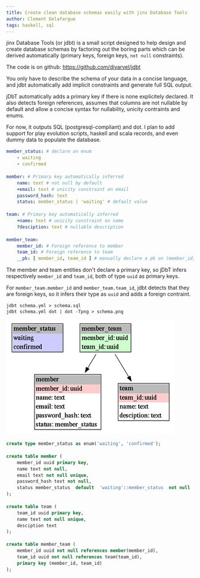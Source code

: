 ```yaml
---
title: Create clean database schemas easily with jinx Database Tools
author: Clement Delafargue
tags: haskell, sql
---
```


jinx Database Tools (or jdbt) is a small script designed to help design and
create database schemas by factoring out the boring parts which can be derived
automatically (primary keys, foreign keys, `not null` constraints).

The code is on github: <https://github.com/divarvel/jdbt>

You only have to describe the schema of your data in a concise language, and
jdbt automatically add implicit constraints and generate full SQL output.

jDbT automatically adds a primary key if there is none explicitely declared.
It also detects foreign references, assumes that columns are not nullable by
default and allow a concise syntax for nullability, unicity contraints and enums.

For now, it outputs SQL (postgresql-compliant) and dot. I plan to add support
for play evolution scripts, haskell and scala records, and even dummy data to
populate the database.

```yaml
member_status: # declare an enum
    - waiting
    - confirmed

member: # Primary key automatically inferred
    name: text # not null by default
    +email: text # unicity constraint on email
    password_hash: text
    status: member_status | 'waiting' # default value

team: # Primary key automatically inferred
    +name: text # unicity constraint on name
    ?desciption: text # nullable description

member_team:
    member_id: # Foreign reference to member
    team_id: # Foreign reference to team
    __pk: [ member_id, team_id ] # manually declare a pk on (member_id, team_id)
```
The member and team entities don't declare a primary key, so jDbT infers
respectively `member_id` and `team_id`, both of type `uuid` as primary keys.

For `member_team.member_id` and  `member_team.team_id`, jdbt detects that they
are foreign keys, so it infers their type as `uuid` and adds a foreign
contraint.


    jdbt schema.yml > schema.sql
    jdbt schema.yml dot | dot -Tpng > schema.png

![](/files/jdbt-schema.png "database schema")

```sql
create type member_status as enum('waiting', 'confirmed');

create table member (
    member_id uuid primary key,
    name text not null,
    email text not null unique,
    password_hash text not null,
    status member_status  default  'waiting'::member_status  not null
);

create table team (
    team_id uuid primary key,
    name text not null unique,
    desciption text
);

create table member_team (
    member_id uuid not null references member(member_id),
    team_id uuid not null references team(team_id),
    primary key (member_id, team_id)
);

```

